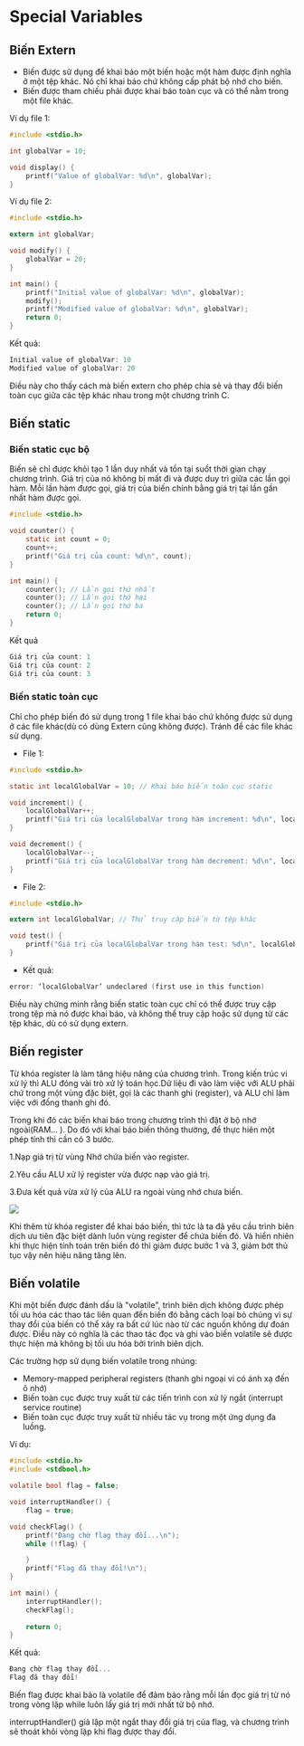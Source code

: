 
# **Special Variables**

## Biến Extern

- Biến được sử dụng để khai báo một biến hoặc một hàm được định nghĩa ở một tệp khác. Nó chỉ khai báo chứ không cấp phát bộ nhớ cho biến.
- Biến được tham chiếu phải được khai báo toàn cục và có thể nằm trong một file khác.

Ví dụ file 1:
```c
#include <stdio.h>

int globalVar = 10;

void display() {
    printf("Value of globalVar: %d\n", globalVar);
}

```

Ví dụ file 2:
```c
#include <stdio.h>

extern int globalVar;

void modify() {
    globalVar = 20;
}

int main() {
    printf("Initial value of globalVar: %d\n", globalVar);
    modify(); 
    printf("Modified value of globalVar: %d\n", globalVar);
    return 0;
}

```
Kết quả: 
```c
Initial value of globalVar: 10
Modified value of globalVar: 20

```
Điều này cho thấy cách mà biến extern cho phép chia sẻ và thay đổi biến toàn cục giữa các tệp khác nhau trong một chương trình C.

## Biến static

### Biến static cục bộ
Biến sẽ chỉ được khỏi tạo 1 lần duy nhất và tồn tại suốt thời gian chạy chương trình. Giá trị của nó không bị mất đi và được duy trì giữa các lần gọi hàm. Mỗi lần hàm được gọi, giá trị của biến chính bằng giá trị tại lần gần nhất hàm được gọi.

```c
#include <stdio.h>

void counter() {
    static int count = 0;
    count++;
    printf("Giá trị của count: %d\n", count);
}

int main() {
    counter(); // Lần gọi thứ nhất
    counter(); // Lần gọi thứ hai
    counter(); // Lần gọi thứ ba
    return 0;
}
```
Kết quả
```c
Giá trị của count: 1
Giá trị của count: 2
Giá trị của count: 3
```
### Biến static toàn cục
Chỉ cho phép biến đó sử dụng trong 1 file khai báo chứ không được sử dụng ở các file khác(dù có dùng Extern cũng không được). Tránh để các file khác sử dụng.

- File 1:

```c
#include <stdio.h>

static int localGlobalVar = 10; // Khai báo biến toàn cục static

void increment() {
    localGlobalVar++;
    printf("Giá trị của localGlobalVar trong hàm increment: %d\n", localGlobalVar);
}

void decrement() {
    localGlobalVar--;
    printf("Giá trị của localGlobalVar trong hàm decrement: %d\n", localGlobalVar);
}
```

- File 2:
```c
#include <stdio.h>

extern int localGlobalVar; // Thử truy cập biến từ tệp khác

void test() {
    printf("Giá trị của localGlobalVar trong hàm test: %d\n", localGlobalVar);
}
```
- Kết quả:
```c
error: ‘localGlobalVar’ undeclared (first use in this function)
```
Điều này chứng minh rằng biến static toàn cục chỉ có thể được truy cập trong tệp mà nó được khai báo, và không thể truy cập hoặc sử dụng từ các tệp khác, dù có sử dụng extern.

## Biến register

Từ khóa register là làm tăng hiệu năng của chương trình.
Trong kiến trúc vi xử lý thì ALU đóng vài trò xử lý toán học.Dữ liệu đi vào làm việc với ALU phải chứ trong một vùng đặc biệt, gọi là các thanh ghi (register), và ALU chỉ làm việc với đống thanh ghi đó.

Trong khi đó các biến khai báo trong chương trình thì đặt ở bộ nhớ ngoài(RAM… ). Do đó với khai báo biến thông thường, để thực hiên  một phép tính thì cần có 3 bước.


1.Nạp giá trị từ vùng Nhớ chứa biến vào register.

2.Yêu cầu ALU xử lý register vừa được nạp vào giá trị.

3.Đưa kết quả vừa xử lý của ALU ra ngoài vùng nhớ chưa biến.

![](https://khuenguyencreator.com/wp-content/uploads/2021/09/register-.jpg)

Khi thêm từ khóa register để khai báo biến, thì tức là ta đã yêu cầu trình biên dịch ưu tiên đặc biệt dành luôn vùng register để chứa biến đó. Và hiển nhiên khi thực hiện tính toán trên biến đó thì giảm được bước 1 và 3, giảm bớt thủ tục vậy nên hiệu năng tăng lên.

## Biến volatile

Khi một biến được đánh dấu là "volatile", trình biên dịch không được phép tối ưu hóa các thao tác liên quan đến biến đó bằng cách loại bỏ chúng vì sự thay đổi của biến có thể xảy ra bất cứ lúc nào từ các nguồn không dự đoán được. Điều này có nghĩa là các thao tác đọc và ghi vào biến volatile sẽ được thực hiện mà không bị tối ưu hóa bởi trình biên dịch.

Các trường hợp sử dụng biến volatile trong nhúng:
- Memory-mapped peripheral registers (thanh ghi ngoại vi có ánh xạ đến ô nhớ)
- Biến toàn cục được truy xuất từ các tiến trình con xử lý ngắt (interrupt service routine)
- Biến toàn cục được truy xuất từ nhiều tác vụ trong một ứng dụng đa luồng.

Ví dụ: 
```c
#include <stdio.h>
#include <stdbool.h>

volatile bool flag = false;

void interruptHandler() {
    flag = true; 

void checkFlag() {
    printf("Đang chờ flag thay đổi...\n");
    while (!flag) {

    }
    printf("Flag đã thay đổi!\n");
}

int main() {
    interruptHandler();
    checkFlag();
    
    return 0;
}
```

Kết quả:
```c
Đang chờ flag thay đổi...
Flag đã thay đổi!
```
Biến flag được khai báo là volatile để đảm bảo rằng mỗi lần đọc giá trị từ nó trong vòng lặp while luôn lấy giá trị mới nhất từ bộ nhớ.

interruptHandler() giả lập một ngắt thay đổi giá trị của flag, và chương trình sẽ thoát khỏi vòng lặp khi flag được thay đổi.
